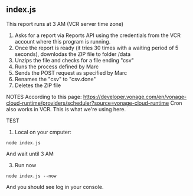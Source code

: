 ## index.js

This report runs at 3 AM (VCR server time zone)

1) Asks for a report via Reports API using the credentials from the VCR account where this program is running.
2) Once the report is ready (it tries 30 times with a waiting period of 5 seconds), downlodas the ZIP file to folder /data
3) Unzips the file and checks for a file ending "csv"
4) Runs the process defined by Marc
5) Sends the POST request as specified by Marc
6) Renames the "csv" to "csv.done"
7) Deletes the ZIP file

NOTES
According to this page: https://developer.vonage.com/en/vonage-cloud-runtime/providers/scheduler?source=vonage-cloud-runtime
Cron also works in VCR. This is what we're using here.

TEST
1) Local on your cmputer:
```
node index.js
```
And wait until 3 AM

3) Run now
```
node index.js --now
```
And you should see log in your console.

